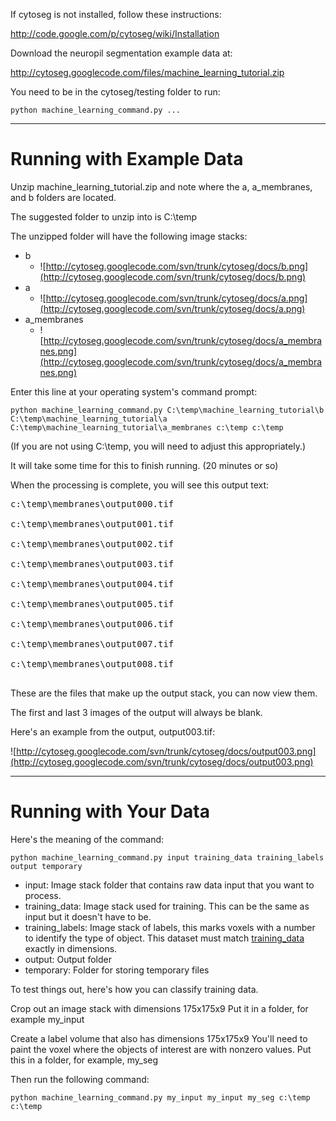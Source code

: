 If cytoseg is not installed, follow these instructions:

http://code.google.com/p/cytoseg/wiki/Installation

Download the neuropil segmentation example data at:

http://cytoseg.googlecode.com/files/machine_learning_tutorial.zip

You need to be in the cytoseg/testing folder to run:
```
python machine_learning_command.py ...
```


---


# Running with Example Data #

Unzip machine\_learning\_tutorial.zip and note where the a, a\_membranes, and b folders are located.

The suggested folder to unzip into is C:\temp

The unzipped folder will have the following image stacks:
  * b
    * ![http://cytoseg.googlecode.com/svn/trunk/cytoseg/docs/b.png](http://cytoseg.googlecode.com/svn/trunk/cytoseg/docs/b.png)
  * a
    * ![http://cytoseg.googlecode.com/svn/trunk/cytoseg/docs/a.png](http://cytoseg.googlecode.com/svn/trunk/cytoseg/docs/a.png)
  * a\_membranes
    * ![http://cytoseg.googlecode.com/svn/trunk/cytoseg/docs/a_membranes.png](http://cytoseg.googlecode.com/svn/trunk/cytoseg/docs/a_membranes.png)

Enter this line at your operating system's command prompt:

```
python machine_learning_command.py C:\temp\machine_learning_tutorial\b C:\temp\machine_learning_tutorial\a C:\temp\machine_learning_tutorial\a_membranes c:\temp c:\temp
```

(If you are not using C:\temp, you will need to adjust this appropriately.)

It will take some time for this to finish running. (20 minutes or so)


When the processing is complete, you will see this output text:
<pre>
c:\temp\membranes\output000.tif<br>
c:\temp\membranes\output001.tif<br>
c:\temp\membranes\output002.tif<br>
c:\temp\membranes\output003.tif<br>
c:\temp\membranes\output004.tif<br>
c:\temp\membranes\output005.tif<br>
c:\temp\membranes\output006.tif<br>
c:\temp\membranes\output007.tif<br>
c:\temp\membranes\output008.tif<br>
</pre>

These are the files that make up the output stack, you can now view them.

The first and last 3 images of the output will always be blank.

Here's an example from the output, output003.tif:

![http://cytoseg.googlecode.com/svn/trunk/cytoseg/docs/output003.png](http://cytoseg.googlecode.com/svn/trunk/cytoseg/docs/output003.png)


---


# Running with Your Data #

Here's the meaning of the command:

```
python machine_learning_command.py input training_data training_labels output temporary
```

  * input: Image stack folder that contains raw data input that you want to process.
  * training\_data: Image stack used for training. This can be the same as input but it doesn't have to be.
  * training\_labels: Image stack of labels, this marks voxels with a number to identify the type of object. This dataset must match [training\_data](training_data.md) exactly in dimensions.
  * output: Output folder
  * temporary: Folder for storing temporary files


To test things out, here's how you can classify training data.

Crop out an image stack with dimensions 175x175x9
Put it in a folder, for example my\_input

Create a label volume that also has dimensions 175x175x9
You'll need to paint the voxel where the objects of interest are with nonzero values.
Put this in a folder, for example, my\_seg

Then run the following command:

```
python machine_learning_command.py my_input my_input my_seg c:\temp c:\temp
```